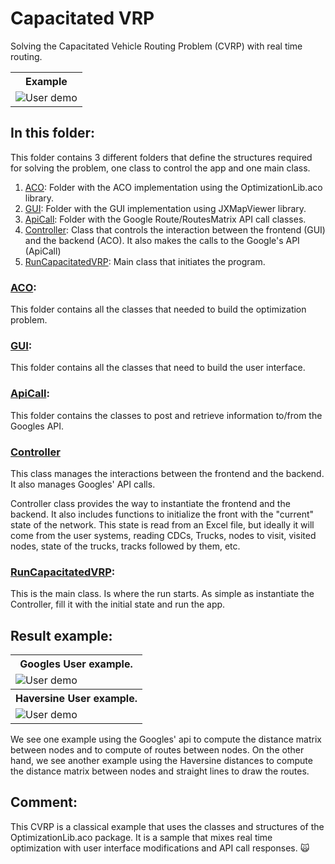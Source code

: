 # Capacitated VRP
Solving the Capacitated Vehicle Routing Problem (CVRP) with real time routing.

<table>
  <tr>
    <th> <b>Example </b></th>
  </tr>
  <tr>
    <td> <img src="https://github.com/SergioOyaga/AntColonyAlgorithmExamples/blob/master/src/out/VRP/CapacitatedVRP_Googlee.gif"  title="User demo" alt="User demo"/></td>
  </tr>
</table>

## In this folder:
This folder contains 3 different folders that define the structures required for solving the problem, one class to control the app and one main class. 
1. [ACO](#aco): Folder with the ACO implementation using the OptimizationLib.aco library.
2. [GUI](#gui): Folder with the GUI implementation using JXMapViewer library.
3. [ApiCall](#apicall): Folder with the Google Route/RoutesMatrix API call classes.
4. [Controller](#controller): Class that controls the interaction between the frontend (GUI) and the backend (ACO). It also makes the calls to the Google's API (ApiCall)
5. [RunCapacitatedVRP](#runcapacitatedvrp): Main class that initiates the program.

### [ACO](https://github.com/SergioOyaga/AntColonyAlgorithmExamples/blob/master/src/main/java/org/soyaga/examples/VRP/ACO):
This folder contains all the classes that needed to build the optimization problem.

### [GUI](https://github.com/SergioOyaga/AntColonyAlgorithmExamples/blob/master/src/main/java/org/soyaga/examples/VRP/CapacitatedVRP/GUI):
This folder contains all the classes that need to build the user interface.

### [ApiCall](https://github.com/SergioOyaga/AntColonyAlgorithmExamples/blob/master/src/main/java/org/soyaga/examples/VRP/CapacitatedVRP/ApiCall):
This folder contains the classes to post and retrieve information to/from the Googles API.

### [Controller](https://github.com/SergioOyaga/AntColonyAlgorithmExamples/blob/master/src/main/java/org/soyaga/examples/VRP/CapacitatedVRP/Controller.java)
This class manages the interactions between the frontend and the backend. It also manages Googles' API calls.

Controller class provides the way to instantiate the frontend and the backend. It also includes functions to initialize the front with the "current" state of the network. This state is read from an Excel file, but ideally it will come from the user systems, reading CDCs, Trucks, nodes to visit, visited nodes, state of the trucks, tracks followed by them, etc.

### [RunCapacitatedVRP](https://github.com/SergioOyaga/AntColonyAlgorithmExamples/blob/master/src/main/java/org/soyaga/examples/VRP/CapacitatedVRP/RunCapacitatedVRP.java):
This is the main class. Is where the run starts. As simple as instantiate the Controller, fill it with the initial state and run the app.

## Result example:
<table>
    <tr>
        <th>Googles User example.</th>
    </tr>
    <tr>
        <td> <img src="https://github.com/SergioOyaga/AntColonyAlgorithmExamples/blob/master/src/out/VRP/CapacitatedVRP_Google.gif"  title="User demo" alt="User demo"/></td>
    </tr>
    <tr>
        <th>Haversine User example.</th>
    </tr>
    <tr>
        <td> <img src="https://github.com/SergioOyaga/AntColonyAlgorithmExamples/blob/master/src/out/VRP/CapacitatedVRP_Haversine.gif"  title="User demo" alt="User demo"/></td>
    </tr>
</table>

We see one example using the Googles' api to compute the distance matrix between nodes and to compute of routes between nodes. On the other hand, we see another example using the Haversine distances to compute the distance matrix between nodes and straight lines to draw the routes.

## Comment:
This CVRP is a classical example that uses the classes and structures of the OptimizationLib.aco package. It is a sample that mixes real time optimization with user interface modifications and API call responses. :scream_cat:
